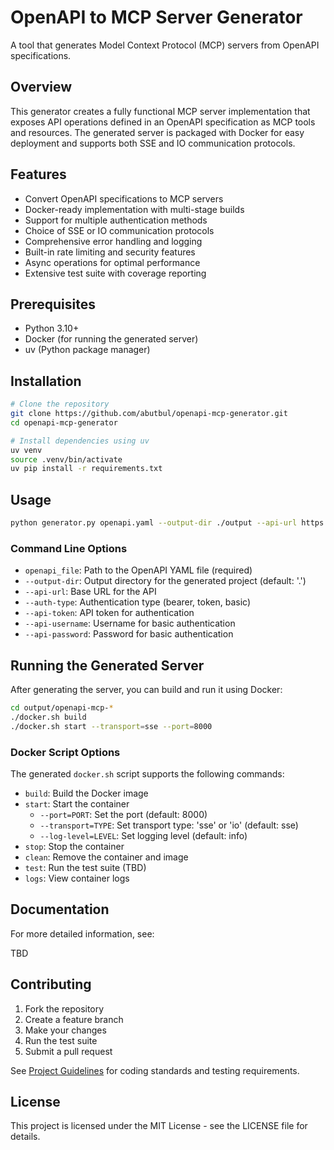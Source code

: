 # OpenAPI to MCP Server Generator

A tool that generates Model Context Protocol (MCP) servers from OpenAPI specifications.

## Overview

This generator creates a fully functional MCP server implementation that exposes API operations defined in an OpenAPI specification as MCP tools and resources. The generated server is packaged with Docker for easy deployment and supports both SSE and IO communication protocols.

## Features

- Convert OpenAPI specifications to MCP servers
- Docker-ready implementation with multi-stage builds
- Support for multiple authentication methods
- Choice of SSE or IO communication protocols
- Comprehensive error handling and logging
- Built-in rate limiting and security features
- Async operations for optimal performance
- Extensive test suite with coverage reporting

## Prerequisites

- Python 3.10+
- Docker (for running the generated server)
- uv (Python package manager)

## Installation

```bash
# Clone the repository
git clone https://github.com/abutbul/openapi-mcp-generator.git
cd openapi-mcp-generator

# Install dependencies using uv
uv venv
source .venv/bin/activate
uv pip install -r requirements.txt
```

## Usage

```bash
python generator.py openapi.yaml --output-dir ./output --api-url https://api.example.com
```

### Command Line Options

- `openapi_file`: Path to the OpenAPI YAML file (required)
- `--output-dir`: Output directory for the generated project (default: '.')
- `--api-url`: Base URL for the API
- `--auth-type`: Authentication type (bearer, token, basic)
- `--api-token`: API token for authentication
- `--api-username`: Username for basic authentication
- `--api-password`: Password for basic authentication

## Running the Generated Server

After generating the server, you can build and run it using Docker:

```bash
cd output/openapi-mcp-*
./docker.sh build
./docker.sh start --transport=sse --port=8000
```

### Docker Script Options

The generated `docker.sh` script supports the following commands:

- `build`: Build the Docker image
- `start`: Start the container
  - `--port=PORT`: Set the port (default: 8000)
  - `--transport=TYPE`: Set transport type: 'sse' or 'io' (default: sse)
  - `--log-level=LEVEL`: Set logging level (default: info)
- `stop`: Stop the container
- `clean`: Remove the container and image
- `test`: Run the test suite (TBD)
- `logs`: View container logs

## Documentation

For more detailed information, see:

TBD

## Contributing

1. Fork the repository
2. Create a feature branch
3. Make your changes
4. Run the test suite
5. Submit a pull request

See [Project Guidelines](./project-guidelines.md) for coding standards and testing requirements.

## License

This project is licensed under the MIT License - see the LICENSE file for details.
